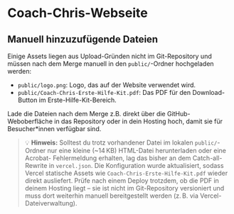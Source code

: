 # Coach-Chris-Webseite

## Manuell hinzuzufügende Dateien

Einige Assets liegen aus Upload-Gründen nicht im Git-Repository und müssen nach dem Merge manuell in den `public/`-Ordner hochgeladen werden:

- `public/logo.png`: Logo, das auf der Website verwendet wird.
- `public/Coach-Chris-Erste-Hilfe-Kit.pdf`: Das PDF für den Download-Button im Erste-Hilfe-Kit-Bereich.

Lade die Dateien nach dem Merge z.B. direkt über die GitHub-Weboberfläche in das Repository oder in dein Hosting hoch, damit sie für Besucher*innen verfügbar sind.


> 💡 **Hinweis:** Solltest du trotz vorhandener Datei im lokalen `public/`-Ordner nur eine kleine (~14 KB) HTML-Datei herunterladen oder eine Acrobat-
> Fehlermeldung erhalten, lag das bisher an dem Catch-all-Rewrite in `vercel.json`. Die Konfiguration wurde aktualisiert, sodass Vercel statische Assets
> wie `Coach-Chris-Erste-Hilfe-Kit.pdf` wieder direkt ausliefert. Prüfe nach einem Deploy trotzdem, ob die PDF in deinem Hosting liegt – sie ist nicht im
> Git-Repository versioniert und muss dort weiterhin manuell bereitgestellt werden (z. B. via Vercel-Dateiverwaltung).
